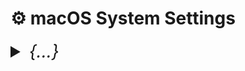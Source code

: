 

# ⚙️ macOS System Settings

<details>
    <summary style="font-size: 2em;"><i>{...}</i></summary>

## Display Settings
Configure display for optimal development work:

1. **Scale and Night Shift**
   - Go to `System Settings > Displays`
   - Choose "More Space" scaling option
   - Enable Night Shift for eye comfort

2. **Power Management** (for external displays)
   - Navigate to `Advanced` settings
   - Enable "Prevent automatic sleeping on power adapter when display is off"

## Trackpad and Accessibility

### Three Finger Drag
1. Go to `System Settings > Accessibility > Pointer Control`
2. Select `Trackpad Options`
3. Enable "Enable dragging" and choose "Three finger drag"

### Motion Settings
- Go to `System Settings > Accessibility > Display`
- Enable "Reduce motion" for better performance

## Application Management

### Keep Essential Apps Only
Recommended core applications:
- **Finder** - Configure with path bar and status bar visible
- **Safari** - For web browsing
- **System Settings** - For system configuration

### Finder Configuration
1. Open Finder
2. Go to `View` menu
3. Enable "Show Path Bar" and "Show Status Bar"
4. Tip: Ctrl+click the path bar icon to copy the current path

## Desktop & Dock

### Dock Settings
1. Go to `System Settings > Desktop & Dock`
2. Configure the following:
   - Enable "Automatically hide and show the Dock"
   - Adjust Dock size and magnification to preference
   - Position dock on left or right (not bottom for more screen space)

### Hot Corners
- Set up screen saver activation in bottom corner
- Configure Mission Control in bottom corner

### Mission Control
- Enable "Displays have separate spaces" for multi-monitor setups
- Disable "Automatically rearrange Spaces based on most recent use"

## Control Center

### Accessibility Shortcuts
- Show in Control Center, not in menu bar
- Test functionality after setup

### Spotlight
- Remove Spotlight from menu bar (keep keyboard shortcut)

## Appearance

### Color Scheme
1. Go to `System Settings > Appearance`
2. Set highlight color and accent color (recommended: purple)
3. Set appearance to "Auto" for automatic dark/light mode switching

## Keyboard Configuration

### Key Repeat Settings
1. Go to `System Settings > Keyboard`
2. **Critical for smooth vim navigation:**
   - Set "Key repeat rate" to fastest setting
   - Set "Delay until repeat" to shortest setting

### Input Sources
1. Add input methods as needed (e.g., Pinyin for Chinese)
2. **Important:** Do NOT check "Use the CAPS LOCK key to switch to and from U.S."

### Optional: Unicode Hex Input
Add Unicode Hex Input for special characters:
- ∀ (for all): Option + 2200
- ∃ (exists): Option + 2203
- ¬ (not): Option + 00ac
- ∧ (and): Option + 2227

### Function Key Behavior
- Set fn key to "Do Nothing" for more control

## Keyboard Shortcuts

### Essential macOS Shortcuts
```
General Navigation:
• Increase Indent (in IDEs): Cmd + ]
• Decrease Indent (in IDEs): Cmd + [
• Move cursor one word forward: Option + Right Arrow
• Move cursor one word backward: Option + Left Arrow
• Find file path: Cmd + Shift + G (in Finder)
```

### Mission Control (for trackpad-free navigation)
```
• Mission Control: Ctrl + Shift + W
• Show Launchpad: Ctrl + Shift + X
• Show Notification Center: Ctrl + Right
• Application Windows: Ctrl + Down
• Show Desktop: Ctrl + Shift + S
• Move left a space: Ctrl + Shift + A
• Move right a space: Ctrl + Shift + D
```

### Launchpad
```
• Toggle Dock hiding: Option + Cmd + D
```

### Spotlight (recommended: disable both for custom alternatives)
- Uncheck both Spotlight shortcuts to use alternatives like Alfred

### Application-Specific Shortcuts
Configure shortcuts for specific applications:

**Global Shortcuts:**
```
• Open Location: Ctrl + L
• New Window: Cmd + Shift + N
• Tile Window to Left: Ctrl + `
• Print: Ctrl + Cmd + P
• Open File: Shift + Cmd + O
• Minimize: Ctrl + Cmd + Option + M
```

**Alacritty (Terminal):**
```
• Hide Alacritty: Shift + Cmd + Alt + H
```

**Safari:**
```
• Toggle Favorites Bar: Ctrl + F
```

**Chrome:**
```
• Toggle Bookmarks Bar: Ctrl + F
• Reopen Closed Tab: Cmd + Ctrl + Z
```

## Safari Configuration

### Privacy and Tabs
1. Go to `Safari > Preferences`
2. **Privacy tab:**
   - Uncheck website tracking (to enable necessary cookies)
3. **Tabs:**
   - Set to "Compact" view

### Extensions
- Install "PocketTube: YouTube Subscription Manager" from App Store

## Built-in Apps Optimization

### Notes App
1. Open Notes app
2. Go to `Notes > Settings`
3. Adjust font size for better readability

### Reminders App
- Configure for task management and productivity

### Weather Widget
- Set temperature to Celsius
- Add multiple regions as needed

## Third-Party Enhancements

### Alfred (Spotlight Replacement)
Download and install [Alfred](https://www.alfredapp.com) for enhanced productivity and search capabilities.

</details>


